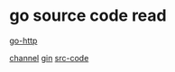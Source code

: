 # go source code read

[go-http](https://studygolang.com/articles/24738)

[channel](https://studygolang.com/articles/25216#reply0)
[gin](https://studygolang.com/articles/25207#reply0)
[src-code](https://www.cnblogs.com/zkweb/category/1108329.html)
